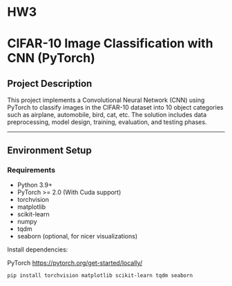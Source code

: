 # HW3

# CIFAR-10 Image Classification with CNN (PyTorch)

##  Project Description
This project implements a Convolutional Neural Network (CNN) using PyTorch to classify images in the CIFAR-10 dataset into 10 object categories such as airplane, automobile, bird, cat, etc. The solution includes data preprocessing, model design, training, evaluation, and testing phases.

---

##  Environment Setup

###  Requirements

- Python 3.9+
- PyTorch >= 2.0 (With Cuda support)
- torchvision
- matplotlib
- scikit-learn
- numpy
- tqdm
- seaborn (optional, for nicer visualizations)

Install dependencies:

PyTorch
https://pytorch.org/get-started/locally/

```bash
pip install torchvision matplotlib scikit-learn tqdm seaborn
